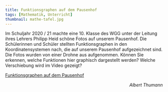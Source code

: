 ```yaml
---
title: Funktionsgraphen auf dem Pausenhof
tags: [Mathematik, Unterricht]
thumbnail: mathe-tafel.jpg
---
```


<p>Im Schuljahr 2020 / 21 machte eine 10. Klasse des WGG unter der Leitung ihres Lehrers Philipp Heid schöne Fotos auf unserem Pausenhof. Die Schülerinnen und Schüler stellten Funktionsgraphen in den Koordinatensystemen nach, die auf unserem Pausenhof aufgezeichnet sind. Die Fotos wurden von einer Drohne aus aufgenommen. Können Sie erkennen, welche Funktionen hier graphisch dargestellt werden? Welche Verschiebung wird im Video gezeigt?</p>
<p>
    <a href="https://www.youtube.com/watch?v=0uNOxB8DZIA">Funktionsgraphen auf dem Pausenhof</a>
    <youtube watch="0uNOxB8DZIA"></youtube>
</p>
<p style='text-align:right; font-style: italic'>Albert Thumann</p>